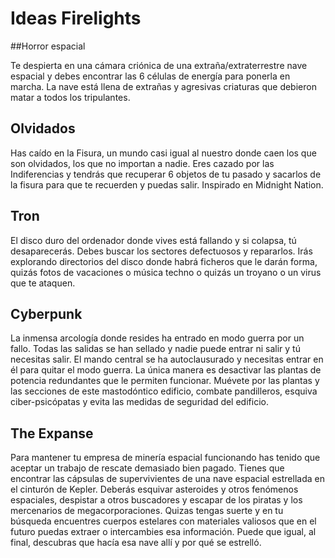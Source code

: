 # Ideas Firelights

##Horror espacial

Te despierta en una cámara criónica de una extraña/extraterrestre nave espacial y debes encontrar las 6 células de energía para ponerla en marcha. La nave está llena de extrañas y agresivas criaturas que debieron matar a todos los tripulantes.

## Olvidados

Has caído en la Fisura, un mundo casi igual al nuestro donde caen los que son olvidados, los que no importan a nadie. Eres cazado por las Indiferencias y tendrás que recuperar 6 objetos de tu pasado y sacarlos de la fisura para que te recuerden y puedas salir. Inspirado en Midnight Nation.

## Tron

El disco duro del ordenador donde vives está fallando y si colapsa, tú desaparecerás. Debes buscar los sectores defectuosos y repararlos. Irás explorando directorios del disco donde habrá ficheros que le darán forma, quizás fotos de vacaciones o música techno o quizás un troyano o un virus que te ataquen.

## Cyberpunk

La inmensa arcología donde resides ha entrado en modo guerra por un fallo. Todas las salidas se han sellado y nadie puede entrar ni salir y tú necesitas salir. El mando central se ha autoclausurado y necesitas entrar en él para quitar el modo guerra. La única manera es desactivar las plantas de potencia redundantes que le permiten funcionar. Muévete por las plantas y las secciones de este mastodóntico edificio, combate pandilleros, esquiva ciber-psicópatas y evita las medidas de seguridad del edificio.

## The Expanse

Para mantener tu empresa de minería espacial funcionando has tenido que aceptar un trabajo de rescate demasiado bien pagado. Tienes que encontrar las cápsulas de supervivientes de una nave espacial estrellada en el cinturón de Kepler. Deberás esquivar asteroides y otros fenómenos espaciales, despistar a otros buscadores y escapar de los piratas y los mercenarios de megacorporaciones. Quizas tengas suerte y en tu búsqueda encuentres cuerpos estelares con materiales valiosos que en el futuro puedas extraer o intercambies esa información. Puede que igual, al final, descubras que hacía esa nave allí y por qué se estrelló.